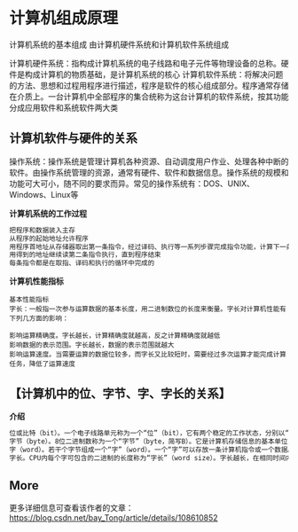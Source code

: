 # 计算机组成原理

计算机系统的基本组成
由计算机硬件系统和计算机软件系统组成

计算机硬件系统：指构成计算机系统的电子线路和电子元件等物理设备的总称。硬件是构成计算机的物质基础，是计算机系统的核心
计算机软件系统：将解决问题的方法、思想和过程用程序进行描述，程序是软件的核心组成部分。程序通常存储在介质上。一台计算机中全部程序的集合统称为这台计算机的软件系统，按其功能分成应用软件和系统软件两大类

## 计算机软件与硬件的关系

操作系统：操作系统是管理计算机各种资源、自动调度用户作业、处理各种中断的软件。由操作系统管理的资源，通常有硬件、软件和数据信息。操作系统的规模和功能可大可小，随不同的要求而异。常见的操作系统有：DOS、UNIX、Windows、Linux等

**计算机系统的工作过程**

````md
把程序和数据装入主存
从程序的起始地址允许程序
用程序首地址从存储器取出第一条指令，经过译码、执行等一系列步骤完成指令功能，计算下一条指令的地址
用得到的地址继续读第二条指令执行，直到程序结束
每条指令都是在取指、译码和执行的循环中完成的
````

**计算机性能指标**

```js{4}
基本性能指标
字长：一般指一次参与运算数据的基本长度，用二进制数位的长度来衡量。字长对计算机性能有下列几方面的影响：

影响运算精确度。字长越长，计算精确度就越高，反之计算精确度就越低
影响数据的表示范围。字长越长，数据的表示范围就越大
影响运算速度。当需要运算的数据位较多，而字长又比较短时，需要经过多次运算才能完成计算任务，降低了运算速度

```

## 【计算机中的位、字节、字、字长的关系】

**介绍**

```md
位或比特（bit）。一个电子线路单元称为一个“位”（bit），它有两个稳定的工作状态，分别以“0”和“1”表示。是计算机中最小的数据单位。
字节（byte）。8位二进制数称为一个“字节”（byte，简写B）。它是计算机存储信息的基本单位，也是计算机存储空间大小的最基本容量单位。
字（word）。若干个字节组成一个“字”（word）。一个“字”可以存放一条计算机指令或一个数据。
字长。CPU内每个字可包含的二进制的长度称为“字长”（word size）。字长越长，在相同时间内就能传送越多的信息。微机的字长有16位（两个字节）、32位（四个字节）、64位（八个字节）等。
```


## More

更多详细信息可查看该作者的文章：https://blog.csdn.net/bay_Tong/article/details/108610852

